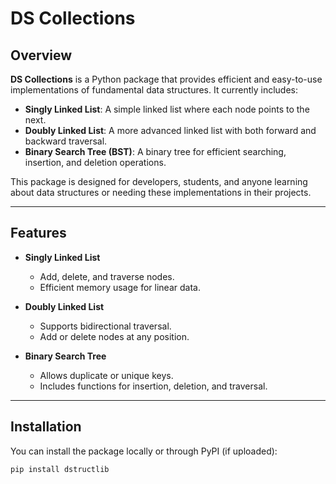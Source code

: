 # DS Collections

## Overview

**DS Collections** is a Python package that provides efficient and easy-to-use implementations of fundamental data structures. It currently includes:

- **Singly Linked List**: A simple linked list where each node points to the next.
- **Doubly Linked List**: A more advanced linked list with both forward and backward traversal.
- **Binary Search Tree (BST)**: A binary tree for efficient searching, insertion, and deletion operations.

This package is designed for developers, students, and anyone learning about data structures or needing these implementations in their projects.

---

## Features

- **Singly Linked List**
  - Add, delete, and traverse nodes.
  - Efficient memory usage for linear data.

- **Doubly Linked List**
  - Supports bidirectional traversal.
  - Add or delete nodes at any position.

- **Binary Search Tree**
  - Allows duplicate or unique keys.
  - Includes functions for insertion, deletion, and traversal.

---

## Installation

You can install the package locally or through PyPI (if uploaded):

```bash
pip install dstructlib
